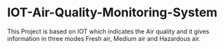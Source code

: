 # IOT-Air-Quality-Monitoring-System

This Project is based on IOT which indicates the Air quality and it gives information in three modes Fresh air, Medium air and Hazardous air. 
